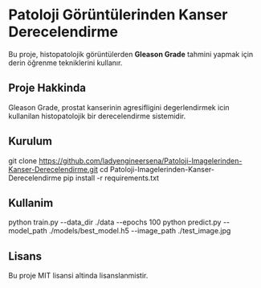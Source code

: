 ﻿# Patoloji Görüntülerinden Kanser Derecelendirme

Bu proje, histopatolojik görüntülerden **Gleason Grade** tahmini yapmak için derin öğrenme tekniklerini kullanır.

## Proje Hakkinda

Gleason Grade, prostat kanserinin agresifligini degerlendirmek icin kullanilan histopatolojik bir derecelendirme sistemidir.

## Kurulum

git clone https://github.com/ladyengineersena/Patoloji-Imagelerinden-Kanser-Derecelendirme.git
cd Patoloji-Imagelerinden-Kanser-Derecelendirme
pip install -r requirements.txt

## Kullanim

python train.py --data_dir ./data --epochs 100
python predict.py --model_path ./models/best_model.h5 --image_path ./test_image.jpg

## Lisans

Bu proje MIT lisansi altinda lisanslanmistir.

